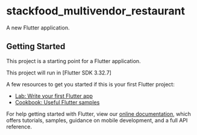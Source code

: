# stackfood_multivendor_restaurant

A new Flutter application.

## Getting Started

This project is a starting point for a Flutter application.

This project will run in  [Flutter SDK 3.32.7]

A few resources to get you started if this is your first Flutter project:

- [Lab: Write your first Flutter app](https://flutter.dev/docs/get-started/codelab)
- [Cookbook: Useful Flutter samples](https://flutter.dev/docs/cookbook)

For help getting started with Flutter, view our
[online documentation](https://flutter.dev/docs), which offers tutorials,
samples, guidance on mobile development, and a full API reference.
